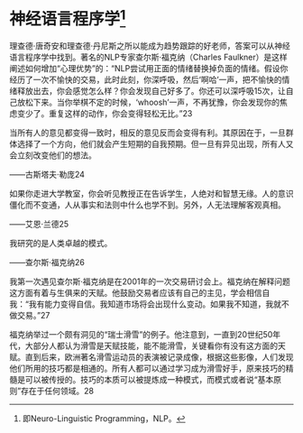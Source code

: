 # 神经语言程序学[^1]

理查德·唐奇安和理查德·丹尼斯之所以能成为趋势跟踪的好老师，答案可以从神经语言程序学中找到。著名的NLP专家查尔斯·福克纳（Charles Faulkner）是这样阐述如何增加“心理优势”的：“NLP尝试用正面的情绪替换掉负面的情绪。假设你经历了一次不愉快的交易，此时此刻，你深呼吸，然后‘啊哈’一声，把不愉快的情绪释放出去，你会感觉怎么样？你会发现自己好多了。你还可以深呼吸15次，让自己放松下来。当你举棋不定的时候，‘whoosh’一声，不再犹豫，你会发现你的焦虑变少了。重复这样的动作，你会变得轻松无比。”23

当所有人的意见都变得一致时，相反的意见反而会变得有利。其原因在于，一旦群体选择了一个方向，他们就会产生短期的自我预期。但一旦有异见出现，所有人又会立刻改变他们的想法。

——古斯塔夫·勒庞24

如果你走进大学教室，你会听见教授正在告诉学生，人绝对和智慧无缘。人的意识僵化而不变通，人从事实和法则中什么也学不到。另外，人无法理解客观真相。

——艾恩·兰德25

我研究的是人类卓越的模式。

——查尔斯·福克纳26

我第一次遇见查尔斯·福克纳是在2001年的一次交易研讨会上。福克纳在解释问题这方面有着与生俱来的天赋。他鼓励交易者应该有自己的主见，学会相信自我：“我有能力变得自信。我知道市场将会出现什么变动。如果我不知道，我就不做交易。”27

福克纳举过一个颇有洞见的“瑞士滑雪”的例子。他注意到，一直到20世纪50年代，大部分人都认为滑雪是天赋技能，能不能滑雪，关键看你有没有这方面的天赋。直到后来，欧洲著名滑雪运动员的表演被记录成像，根据这些影像，人们发现他们所用的技巧都是相通的。所有人都可以通过学习成为滑雪好手，原来技巧的精髓是可以被传授的。技巧的本质可以被提炼成一种模式，而模式或者说“基本原则”存在于任何领域。28

[^1]:  即Neuro-Linguistic Programming，NLP。